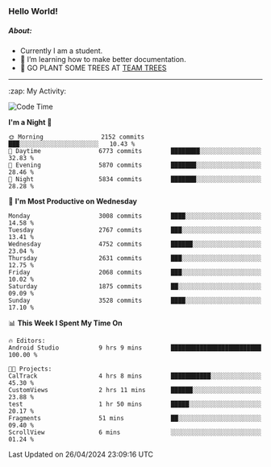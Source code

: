 ### Hello World!

##### About:
- Currently I am a student.
- 🌱 I’m learning how to make better documentation.
- 🌱 GO PLANT SOME TREES AT [TEAM TREES](https://teamtrees.org/)

---
  <summary>:zap: My Activity:</summary>
  
<!--START_SECTION:waka-->
![Code Time](http://img.shields.io/badge/Code%20Time-1%2C324%20hrs%2034%20mins-blue)

**I'm a Night 🦉** 

```text
🌞 Morning                2152 commits        ███░░░░░░░░░░░░░░░░░░░░░░   10.43 % 
🌆 Daytime                6773 commits        ████████░░░░░░░░░░░░░░░░░   32.83 % 
🌃 Evening                5870 commits        ███████░░░░░░░░░░░░░░░░░░   28.46 % 
🌙 Night                  5834 commits        ███████░░░░░░░░░░░░░░░░░░   28.28 % 
```
📅 **I'm Most Productive on Wednesday** 

```text
Monday                   3008 commits        ████░░░░░░░░░░░░░░░░░░░░░   14.58 % 
Tuesday                  2767 commits        ███░░░░░░░░░░░░░░░░░░░░░░   13.41 % 
Wednesday                4752 commits        ██████░░░░░░░░░░░░░░░░░░░   23.04 % 
Thursday                 2631 commits        ███░░░░░░░░░░░░░░░░░░░░░░   12.75 % 
Friday                   2068 commits        ███░░░░░░░░░░░░░░░░░░░░░░   10.02 % 
Saturday                 1875 commits        ██░░░░░░░░░░░░░░░░░░░░░░░   09.09 % 
Sunday                   3528 commits        ████░░░░░░░░░░░░░░░░░░░░░   17.10 % 
```


📊 **This Week I Spent My Time On** 

```text
🔥 Editors: 
Android Studio           9 hrs 9 mins        █████████████████████████   100.00 % 

🐱‍💻 Projects: 
CalTrack                 4 hrs 8 mins        ███████████░░░░░░░░░░░░░░   45.30 % 
CustomViews              2 hrs 11 mins       ██████░░░░░░░░░░░░░░░░░░░   23.88 % 
test                     1 hr 50 mins        █████░░░░░░░░░░░░░░░░░░░░   20.17 % 
Fragments                51 mins             ██░░░░░░░░░░░░░░░░░░░░░░░   09.40 % 
ScrollView               6 mins              ░░░░░░░░░░░░░░░░░░░░░░░░░   01.24 % 
```


 Last Updated on 26/04/2024 23:09:16 UTC
<!--END_SECTION:waka-->
